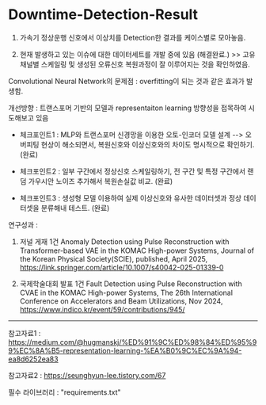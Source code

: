 # Downtime-Detection-Result

1. 가속기 정상운행 신호에서 이상치를 Detection한 결과를 케이스별로 모아놓음.

2. 현재 발생하고 있는 이슈에 대한 데이터세트를 개발 중에 있음 (해결완료.) >> 고유채널별 스케일링 및 생성된 오류신호 복원과정이 잘 이루어지는 것을 확인하였음.

Convolutional Neural Network의 문제점 : overfitting이 되는 것과 같은 효과가 발생함.

개선방향 : 트랜스포머 기반의 모델과 representaiton learning 방향성을 접목하여 시도해보고 있음

- 체크포인트1 : MLP와 트랜스포머 신경망을 이용한 오토-인코더 모델 설계 --> 오버피팅 현상이 해소되면서, 복원신호와 이상신호와의 차이도 명시적으로 확인하기. (완료)

- 체크포인트2 : 일부 구간에서 정상신호 스케일링하기, 전 구간 및 특정 구간에서 랜덤 가우시안 노이즈 추가해서 복원손실값 비교. (완료)

- 체크포인트3 : 생성형 모델 이용하여 실제 이상신호와 유사한 데이터셋과 정상 데이터셋을 분류해내 테스트. (완료)

연구성과 : 

1. 저널 게재 1건
Anomaly Detection using Pulse Reconstruction with Transformer-based VAE in the KOMAC High-power Systems, Journal of the Korean Physical Society(SCIE), published, April 2025, https://link.springer.com/article/10.1007/s40042-025-01339-0

2. 국제학술대회 발표 1건
Fault Detection using Pulse Reconstruction with CVAE in the KOMAC High-power Systems, The 26th International Conference on Accelerators and Beam Utilizations, Nov 2024, https://www.indico.kr/event/59/contributions/945/


----------------------------------------------------------------------------------------------------------------------------------------
참고자료1 : https://medium.com/@hugmanskj/%ED%91%9C%ED%98%84%ED%95%99%EC%8A%B5-representation-learning-%EA%B0%9C%EC%9A%94-ea8d6252ea83

참고자료2 : https://seunghyun-lee.tistory.com/67

필수 라이브러리 : "requirements.txt"
